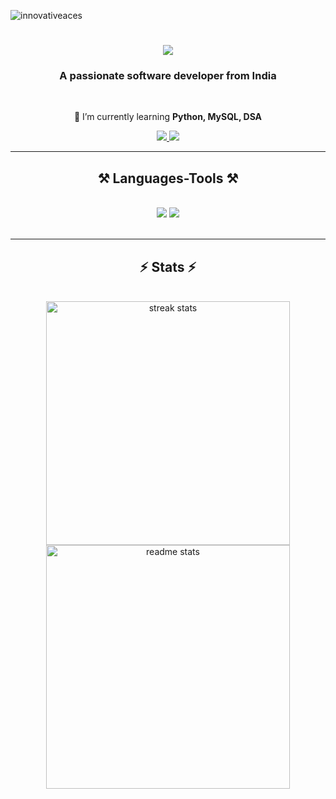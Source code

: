 <p align="left"> <img src="https://komarev.com/ghpvc/?username=innovativeaces&label=Profile%20views&color=0e75b6&style=flat" alt="innovativeaces" /> </p>

<h1 align="center">
    <img src="https://readme-typing-svg.herokuapp.com/?font=Righteous&size=35&center=true&vCenter=true&width=500&height=70&duration=4000&lines=Hi+There!+👋;+I'm+Dhruv+Patel!;" />
</h1>

<h3 align="center">A passionate software developer from India</h3>

<br/>

<div align="center">
 

 
 🌱 I’m currently learning **Python, MySQL, DSA**

 </div>
 
<div align="center"> 
  <a href="dhruvpatel812003@gmail.com">
    <img src="https://img.shields.io/badge/Gmail-333333?style=for-the-badge&logo=gmail&logoColor=red" />
  </a>
  <a href="[https://www.linkedin.com/in/neel-patel-4b4b30264](https://www.linkedin.com/in/dhruv-patel-b685a3292/)" target="_blank">
    <img src="https://img.shields.io/badge/LinkedIn-0077B5?style=for-the-badge&logo=linkedin&logoColor=white" target="_blank" />
  </a>
</div>

 <hr/>
 
<h2 align="center">⚒️ Languages-Tools ⚒️</h2>
<br/>
<div align="center">
    <img src="https://skillicons.dev/icons?i=html,css,vscode,github,figma" />
    <img src="https://skillicons.dev/icons?i=python,c,mysql,cpp,PHP" /><br>
</div>

<br/>


<hr/>

<h2 align="center">⚡ Stats ⚡</h2>
<br>
<div align=center>
  <img width=390  src="https://github-readme-streak-stats.herokuapp.com/?user=neelpatel1224&count_private=true&theme=react&border_radius=10" alt="streak stats"/>
  <img width=390  src="https://github-readme-stats.vercel.app/api?username=neelpatel1224&show_icons=true&locale=en&count_private=true&theme=react&border_radius=10" alt="readme stats" />
  <br/>
 <!-- <img width=325 align="center" src="https://github-readme-stats-salesp07.vercel.app/api/top-langs/?username=salesp07&hide=HTML&langs_count=8&layout=compact&theme=react&border_radius=10&size_weight=0.5&count_weight=0.5&exclude_repo=github-readme-stats" alt="top langs" /> -->
</div>
